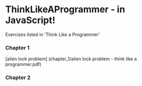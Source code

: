 # ThinkLikeAProgrammer - in JavaScript! 
 Exercises listed in 'Think Like a Programmer' 

### Chapter 1 
[alien lock problem] (chapter_1/alien lock problem - think like a programmer.pdf)

### Chapter 2
<!-- ### Chapter 3 
### Chapter 4 
### Chapter 5 
### Chapter 6 
### Chapter 7 -->
